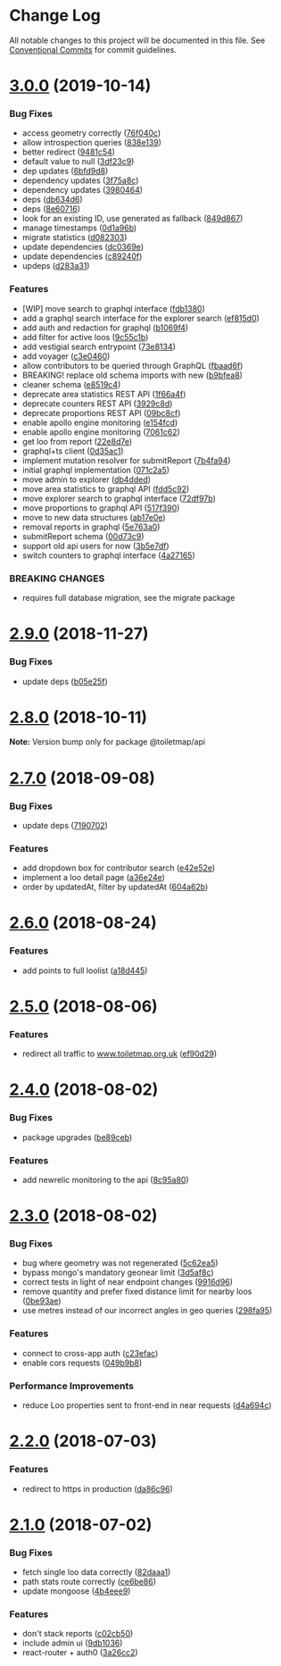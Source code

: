 # Change Log

All notable changes to this project will be documented in this file.
See [Conventional Commits](https://conventionalcommits.org) for commit guidelines.

# [3.0.0](https://github.com/neontribe/gbptm/compare/v2.9.0...v3.0.0) (2019-10-14)


### Bug Fixes

* access geometry correctly ([76f040c](https://github.com/neontribe/gbptm/commit/76f040c))
* allow introspection queries ([838e139](https://github.com/neontribe/gbptm/commit/838e139))
* better redirect ([9481c54](https://github.com/neontribe/gbptm/commit/9481c54))
* default value to null ([3df23c9](https://github.com/neontribe/gbptm/commit/3df23c9))
* dep updates ([6bfd9d8](https://github.com/neontribe/gbptm/commit/6bfd9d8))
* dependency updates ([3f75a8c](https://github.com/neontribe/gbptm/commit/3f75a8c))
* dependency updates ([3980464](https://github.com/neontribe/gbptm/commit/3980464))
* deps ([db634d6](https://github.com/neontribe/gbptm/commit/db634d6))
* deps ([8e60716](https://github.com/neontribe/gbptm/commit/8e60716))
* look for an existing ID, use generated as fallback ([849d867](https://github.com/neontribe/gbptm/commit/849d867))
* manage timestamps ([0d1a96b](https://github.com/neontribe/gbptm/commit/0d1a96b))
* migrate statistics ([d082303](https://github.com/neontribe/gbptm/commit/d082303))
* update dependencies ([dc0369e](https://github.com/neontribe/gbptm/commit/dc0369e))
* update dependencies ([c89240f](https://github.com/neontribe/gbptm/commit/c89240f))
* updeps ([d283a31](https://github.com/neontribe/gbptm/commit/d283a31))


### Features

* [WIP] move search to graphql interface ([fdb1380](https://github.com/neontribe/gbptm/commit/fdb1380))
* add a graphql search interface for the explorer search ([ef815d0](https://github.com/neontribe/gbptm/commit/ef815d0))
* add auth and redaction for graphql ([b1069f4](https://github.com/neontribe/gbptm/commit/b1069f4))
* add filter for active loos ([9c55c1b](https://github.com/neontribe/gbptm/commit/9c55c1b))
* add vestigial search entrypoint ([73e8134](https://github.com/neontribe/gbptm/commit/73e8134))
* add voyager ([c3e0460](https://github.com/neontribe/gbptm/commit/c3e0460))
* allow contributors to be queried through GraphQL ([fbaad6f](https://github.com/neontribe/gbptm/commit/fbaad6f))
* BREAKING! replace old schema imports with new ([b9bfea8](https://github.com/neontribe/gbptm/commit/b9bfea8))
* cleaner schema ([e8519c4](https://github.com/neontribe/gbptm/commit/e8519c4))
* deprecate area statistics REST API ([1f66a4f](https://github.com/neontribe/gbptm/commit/1f66a4f))
* deprecate counters REST API ([3929c8d](https://github.com/neontribe/gbptm/commit/3929c8d))
* deprecate proportions REST API ([09bc8cf](https://github.com/neontribe/gbptm/commit/09bc8cf))
* enable apollo engine monitoring ([e154fcd](https://github.com/neontribe/gbptm/commit/e154fcd))
* enable apollo engine monitoring ([7061c62](https://github.com/neontribe/gbptm/commit/7061c62))
* get loo from report ([22e8d7e](https://github.com/neontribe/gbptm/commit/22e8d7e))
* graphql+ts client ([0d35ac1](https://github.com/neontribe/gbptm/commit/0d35ac1))
* implement mutation resolver for submitReport ([7b4fa94](https://github.com/neontribe/gbptm/commit/7b4fa94))
* initial graphql implementation ([071c2a5](https://github.com/neontribe/gbptm/commit/071c2a5))
* move admin to explorer ([db4dded](https://github.com/neontribe/gbptm/commit/db4dded))
* move area statistics to graphql API ([fdd5c92](https://github.com/neontribe/gbptm/commit/fdd5c92))
* move explorer search to graphql interface ([72df97b](https://github.com/neontribe/gbptm/commit/72df97b))
* move proportions to graphql API ([517f390](https://github.com/neontribe/gbptm/commit/517f390))
* move to new data structures ([ab17e0e](https://github.com/neontribe/gbptm/commit/ab17e0e))
* removal reports in graphql ([5e763a0](https://github.com/neontribe/gbptm/commit/5e763a0))
* submitReport schema ([00d73c9](https://github.com/neontribe/gbptm/commit/00d73c9))
* support old api users for now ([3b5e7df](https://github.com/neontribe/gbptm/commit/3b5e7df))
* switch counters to graphql interface ([4a27165](https://github.com/neontribe/gbptm/commit/4a27165))


### BREAKING CHANGES

* requires full database migration, see the migrate
package





# [2.9.0](https://github.com/neontribe/gbptm/compare/v2.8.0...v2.9.0) (2018-11-27)


### Bug Fixes

* update deps ([b05e25f](https://github.com/neontribe/gbptm/commit/b05e25f))





# [2.8.0](https://github.com/neontribe/gbptm/compare/v2.7.0...v2.8.0) (2018-10-11)

**Note:** Version bump only for package @toiletmap/api





<a name="2.7.0"></a>
# [2.7.0](https://github.com/neontribe/gbptm/compare/v2.6.0...v2.7.0) (2018-09-08)


### Bug Fixes

* update deps ([7190702](https://github.com/neontribe/gbptm/commit/7190702))


### Features

* add dropdown box for contributor search ([e42e52e](https://github.com/neontribe/gbptm/commit/e42e52e))
* implement a loo detail page ([a36e24e](https://github.com/neontribe/gbptm/commit/a36e24e))
* order by updatedAt, filter by updatedAt ([604a62b](https://github.com/neontribe/gbptm/commit/604a62b))





<a name="2.6.0"></a>
# [2.6.0](https://github.com/neontribe/gbptm/compare/v2.5.0...v2.6.0) (2018-08-24)


### Features

* add points to full loolist ([a18d445](https://github.com/neontribe/gbptm/commit/a18d445))




<a name="2.5.0"></a>
# [2.5.0](https://github.com/neontribe/gbptm/compare/v2.4.0...v2.5.0) (2018-08-06)


### Features

* redirect all traffic to www.toiletmap.org.uk ([ef90d29](https://github.com/neontribe/gbptm/commit/ef90d29))




<a name="2.4.0"></a>
# [2.4.0](https://github.com/neontribe/gbptm/compare/v2.3.0...v2.4.0) (2018-08-02)


### Bug Fixes

* package upgrades ([be89ceb](https://github.com/neontribe/gbptm/commit/be89ceb))


### Features

* add newrelic monitoring to the api ([8c95a80](https://github.com/neontribe/gbptm/commit/8c95a80))




<a name="2.3.0"></a>
# [2.3.0](https://github.com/neontribe/gbptm/compare/v2.2.0...v2.3.0) (2018-08-02)


### Bug Fixes

* bug where geometry was not regenerated ([5c62ea5](https://github.com/neontribe/gbptm/commit/5c62ea5))
* bypass mongo's mandatory geonear limit ([3d5af8c](https://github.com/neontribe/gbptm/commit/3d5af8c))
* correct tests in light of near endpoint changes ([9916d96](https://github.com/neontribe/gbptm/commit/9916d96))
* remove quantity and prefer fixed distance limit for nearby loos ([0be93ae](https://github.com/neontribe/gbptm/commit/0be93ae))
* use metres instead of our incorrect angles in geo queries ([298fa95](https://github.com/neontribe/gbptm/commit/298fa95))


### Features

* connect to cross-app auth ([c23efac](https://github.com/neontribe/gbptm/commit/c23efac))
* enable cors requests ([049b9b8](https://github.com/neontribe/gbptm/commit/049b9b8))


### Performance Improvements

* reduce Loo properties sent to front-end in near requests ([d4a694c](https://github.com/neontribe/gbptm/commit/d4a694c))




<a name="2.2.0"></a>
# [2.2.0](https://github.com/neontribe/gbptm/compare/v2.1.0...v2.2.0) (2018-07-03)


### Features

* redirect to https in production ([da86c96](https://github.com/neontribe/gbptm/commit/da86c96))




<a name="2.1.0"></a>
# [2.1.0](https://github.com/neontribe/gbptm/compare/v0.0.5...v2.1.0) (2018-07-02)


### Bug Fixes

* fetch single loo data correctly ([82daaa1](https://github.com/neontribe/gbptm/commit/82daaa1))
* path stats route correctly ([ce6be86](https://github.com/neontribe/gbptm/commit/ce6be86))
* update mongoose ([4b4eee9](https://github.com/neontribe/gbptm/commit/4b4eee9))


### Features

* don't stack reports ([c02cb50](https://github.com/neontribe/gbptm/commit/c02cb50))
* include admin ui ([9db1036](https://github.com/neontribe/gbptm/commit/9db1036))
* react-router + auth0 ([3a26cc2](https://github.com/neontribe/gbptm/commit/3a26cc2))
